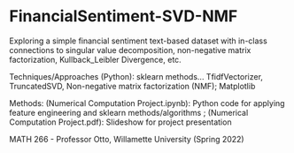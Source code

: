 # FinancialSentiment-SVD-NMF
Exploring a simple financial sentiment text-based dataset with in-class connections to singular value decomposition, non-negative matrix factorization, Kullback_Leibler Divergence, etc.

Techniques/Approaches (Python): sklearn methods... TfidfVectorizer, TruncatedSVD, Non-negative matrix factorization (NMF); Matplotlib

Methods: 
  (Numerical Computation Project.ipynb): Python code for applying feature engineering and sklearn methods/algorithms ;
  (Numerical Computation Project.pdf): Slideshow for project presentation

MATH 266 - Professor Otto, Willamette University (Spring 2022)
